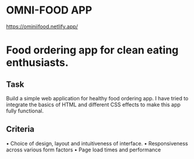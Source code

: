 # OMNI-FOOD APP

https://ominiifood.netlify.app/

# Food ordering app for clean eating enthusiasts.

## Task

Build a simple web application for healthy food ordering app. I have tried to integrate the basics of HTML and different CSS effects to make this app fully functional.

## Criteria

•	Choice of design, layout and intuitiveness of interface.
•	Responsiveness across various form factors
•	Page load times and performance



